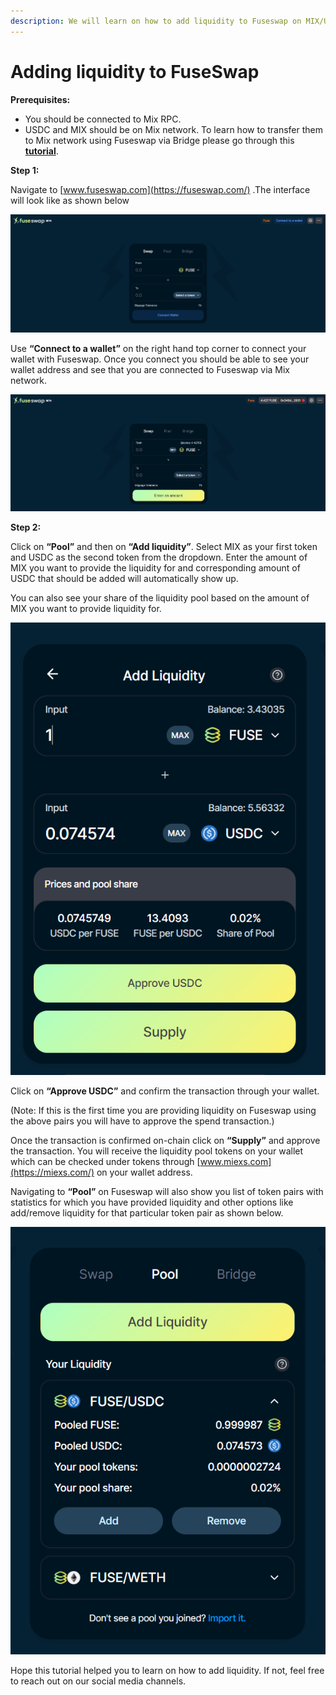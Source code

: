 ```yaml
---
description: We will learn on how to add liquidity to Fuseswap on MIX/USDC pair.
---
```


# Adding liquidity to FuseSwap

**Prerequisites:**

* You should be connected to Mix RPC.
* USDC and MIX should be on Mix network. To learn how to transfer them to Mix network using Fuseswap via Bridge please go through this [**tutorial**](https://docs.miexs.com/the-fuse-chain/token-bridges/transfer-fuse-using-bridge-on-fuseswap).

**Step 1:**

Navigate to [www.fuseswap.com](https://fuseswap.com/) .The interface will look like as shown below

![](../../.gitbook/assets/0%20%287%29.png)

Use **“Connect to a wallet”** on the right hand top corner to connect your wallet with Fuseswap. Once you connect you should be able to see your wallet address and see that you are connected to Fuseswap via Mix network.

![](../../.gitbook/assets/1%20%2810%29.png)

  
**Step 2:**

Click on **“Pool”** and then on **“Add liquidity”**. Select MIX as your first token and USDC as the second token from the dropdown. Enter the amount of MIX you want to provide the liquidity for and corresponding amount of USDC that should be added will automatically show up.

You can also see your share of the liquidity pool based on the amount of MIX you want to provide liquidity for.

![](../../.gitbook/assets/2%20%2810%29.png)

Click on **“Approve USDC”** and confirm the transaction through your wallet.

\(Note: If this is the first time you are providing liquidity on Fuseswap using the above pairs you will have to approve the spend transaction.\)

Once the transaction is confirmed on-chain click on **“Supply”** and approve the transaction. You will receive the liquidity pool tokens on your wallet which can be checked under tokens through [www.miexs.com](https://miexs.com/) on your wallet address.

Navigating to **“Pool”** on Fuseswap will also show you list of token pairs with statistics for which you have provided liquidity and other options like add/remove liquidity for that particular token pair as shown below.

![](../../.gitbook/assets/3%20%289%29.png)

Hope this tutorial helped you to learn on how to add liquidity. If not, feel free to reach out on our social media channels.

